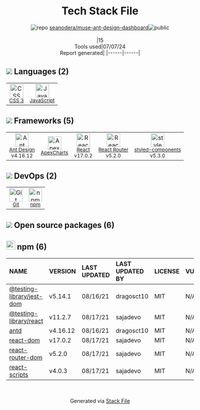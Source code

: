 <!--
&lt;--- Readme.md Snippet without images Start ---&gt;
## Tech Stack
seanodera/muse-ant-design-dashboard is built on the following main stack:

- [JavaScript](https://developer.mozilla.org/en-US/docs/Web/JavaScript) – Languages
- [Ant Design](https://ant.design) – JavaScript Framework Components
- [ApexCharts](https://apexcharts.com/) – Charting Libraries
- [React](https://reactjs.org/) – Javascript UI Libraries
- [React Router](https://github.com/rackt/react-router) – JavaScript Framework Components
- [styled-components](https://styled-components.com) – JavaScript Framework Components

Full tech stack [here](/techstack.md)

&lt;--- Readme.md Snippet without images End ---&gt;

&lt;--- Readme.md Snippet with images Start ---&gt;
## Tech Stack
seanodera/muse-ant-design-dashboard is built on the following main stack:

- <img width='25' height='25' src='https://img.stackshare.io/service/1209/javascript.jpeg' alt='JavaScript'/> [JavaScript](https://developer.mozilla.org/en-US/docs/Web/JavaScript) – Languages
- <img width='25' height='25' src='https://img.stackshare.io/service/6112/12101536.png' alt='Ant Design'/> [Ant Design](https://ant.design) – JavaScript Framework Components
- <img width='25' height='25' src='https://img.stackshare.io/service/10369/fYzCQZ9X_400x400.jpg' alt='ApexCharts'/> [ApexCharts](https://apexcharts.com/) – Charting Libraries
- <img width='25' height='25' src='https://img.stackshare.io/service/1020/OYIaJ1KK.png' alt='React'/> [React](https://reactjs.org/) – Javascript UI Libraries
- <img width='25' height='25' src='https://img.stackshare.io/service/3350/8261421.png' alt='React Router'/> [React Router](https://github.com/rackt/react-router) – JavaScript Framework Components
- <img width='25' height='25' src='https://img.stackshare.io/service/6749/styled-components.png' alt='styled-components'/> [styled-components](https://styled-components.com) – JavaScript Framework Components

Full tech stack [here](/techstack.md)

&lt;--- Readme.md Snippet with images End ---&gt;
-->
<div align="center">

# Tech Stack File
![](https://img.stackshare.io/repo.svg "repo") [seanodera/muse-ant-design-dashboard](https://github.com/seanodera/muse-ant-design-dashboard)![](https://img.stackshare.io/public_badge.svg "public")
<br/><br/>
|15<br/>Tools used|07/07/24 <br/>Report generated|
|------|------|
</div>

## <img src='https://img.stackshare.io/languages.svg'/> Languages (2)
<table><tr>
  <td align='center'>
  <img width='36' height='36' src='https://img.stackshare.io/service/6727/css.png' alt='CSS 3'>
  <br>
  <sub><a href="https://developer.mozilla.org/en-US/docs/Web/CSS/CSS3">CSS 3</a></sub>
  <br>
  <sub></sub>
</td>

<td align='center'>
  <img width='36' height='36' src='https://img.stackshare.io/service/1209/javascript.jpeg' alt='JavaScript'>
  <br>
  <sub><a href="https://developer.mozilla.org/en-US/docs/Web/JavaScript">JavaScript</a></sub>
  <br>
  <sub></sub>
</td>

</tr>
</table>

## <img src='https://img.stackshare.io/frameworks.svg'/> Frameworks (5)
<table><tr>
  <td align='center'>
  <img width='36' height='36' src='https://img.stackshare.io/service/6112/12101536.png' alt='Ant Design'>
  <br>
  <sub><a href="https://ant.design">Ant Design</a></sub>
  <br>
  <sub>v4.16.12</sub>
</td>

<td align='center'>
  <img width='36' height='36' src='https://img.stackshare.io/service/10369/fYzCQZ9X_400x400.jpg' alt='ApexCharts'>
  <br>
  <sub><a href="https://apexcharts.com/">ApexCharts</a></sub>
  <br>
  <sub></sub>
</td>

<td align='center'>
  <img width='36' height='36' src='https://img.stackshare.io/service/1020/OYIaJ1KK.png' alt='React'>
  <br>
  <sub><a href="https://reactjs.org/">React</a></sub>
  <br>
  <sub>v17.0.2</sub>
</td>

<td align='center'>
  <img width='36' height='36' src='https://img.stackshare.io/service/3350/8261421.png' alt='React Router'>
  <br>
  <sub><a href="https://github.com/rackt/react-router">React Router</a></sub>
  <br>
  <sub>v5.2.0</sub>
</td>

<td align='center'>
  <img width='36' height='36' src='https://img.stackshare.io/service/6749/styled-components.png' alt='styled-components'>
  <br>
  <sub><a href="https://styled-components.com">styled-components</a></sub>
  <br>
  <sub>v5.3.0</sub>
</td>

</tr>
</table>

## <img src='https://img.stackshare.io/devops.svg'/> DevOps (2)
<table><tr>
  <td align='center'>
  <img width='36' height='36' src='https://img.stackshare.io/service/1046/git.png' alt='Git'>
  <br>
  <sub><a href="http://git-scm.com/">Git</a></sub>
  <br>
  <sub></sub>
</td>

<td align='center'>
  <img width='36' height='36' src='https://img.stackshare.io/service/1120/lejvzrnlpb308aftn31u.png' alt='npm'>
  <br>
  <sub><a href="https://www.npmjs.com/">npm</a></sub>
  <br>
  <sub></sub>
</td>

</tr>
</table>


## <img src='https://img.stackshare.io/group.svg' /> Open source packages (6)</h2>

## <img width='24' height='24' src='https://img.stackshare.io/service/1120/lejvzrnlpb308aftn31u.png'/> npm (6)

|NAME|VERSION|LAST UPDATED|LAST UPDATED BY|LICENSE|VULNERABILITIES|
|:------|:------|:------|:------|:------|:------|
|[@testing-library/jest-dom](https://www.npmjs.com/@testing-library/jest-dom)|v5.14.1|08/16/21|dragosct10 |MIT|N/A|
|[@testing-library/react](https://www.npmjs.com/@testing-library/react)|v11.2.7|08/17/21|sajadevo |MIT|N/A|
|[antd](https://www.npmjs.com/antd)|v4.16.12|08/16/21|dragosct10 |MIT|N/A|
|[react-dom](https://www.npmjs.com/react-dom)|v17.0.2|08/17/21|sajadevo |MIT|N/A|
|[react-router-dom](https://www.npmjs.com/react-router-dom)|v5.2.0|08/17/21|sajadevo |MIT|N/A|
|[react-scripts](https://www.npmjs.com/react-scripts)|v4.0.3|08/17/21|sajadevo |MIT|N/A|

<br/>
<div align='center'>

Generated via [Stack File](https://github.com/marketplace/stack-file)

